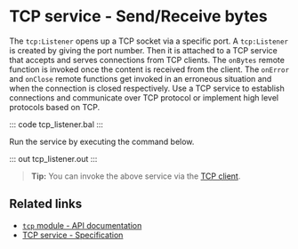 # TCP service - Send/Receive bytes

The `tcp:Listener` opens up a TCP socket via a specific port. A `tcp:Listener` is created by giving the port number. Then it is attached to a TCP service that accepts and serves connections from TCP clients. The `onBytes` remote function is invoked once the content is received from the client. The `onError` and `onClose` remote functions get invoked in an erroneous situation and when the connection is closed respectively. Use a TCP service to establish connections and communicate over TCP protocol or implement high level protocols based on TCP. 

::: code tcp_listener.bal :::

Run the service by executing the command below.

::: out tcp_listener.out :::

>**Tip:** You can invoke the above service via the [TCP client](/learn/by-example/tcp-client/).

## Related links
- [`tcp` module - API documentation](https://lib.ballerina.io/ballerina/tcp/latest)
- [TCP service  - Specification](/spec/tcp/#3-service-types)
